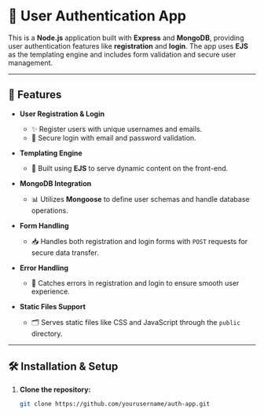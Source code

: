 # 🚀 User Authentication App

This is a **Node.js** application built with **Express** and **MongoDB**, providing user authentication features like **registration** and **login**. The app uses **EJS** as the templating engine and includes form validation and secure user management.

---

## 📝 Features

- **User Registration & Login**
  - ✨ Register users with unique usernames and emails.
  - 🔐 Secure login with email and password validation.
  
- **Templating Engine**
  - 🎨 Built using **EJS** to serve dynamic content on the front-end.

- **MongoDB Integration**
  - 📊 Utilizes **Mongoose** to define user schemas and handle database operations.

- **Form Handling**
  - 📥 Handles both registration and login forms with `POST` requests for secure data transfer.

- **Error Handling**
  - 🚨 Catches errors in registration and login to ensure smooth user experience.

- **Static Files Support**
  - 🗂️ Serves static files like CSS and JavaScript through the `public` directory.

---

## 🛠️ Installation & Setup

1. **Clone the repository:**

   ```bash
   git clone https://github.com/yourusername/auth-app.git
